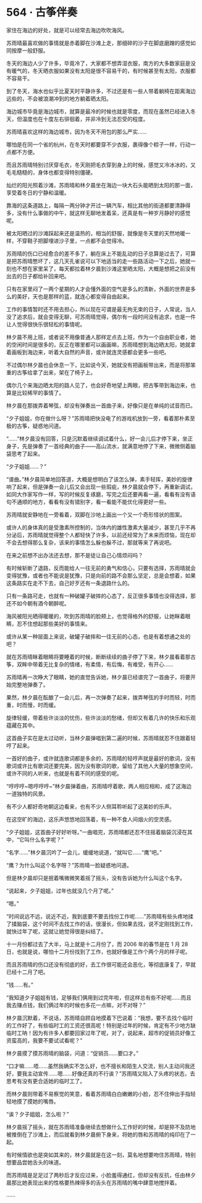 # 564 · 古筝伴奏

家住在海边的好处，就是可以经常去海边吹吹海风。

苏雨晴最喜欢做的事情就是赤着脚在沙滩上走，那细碎的沙子在脚底磨蹭的感觉如同按摩一般舒服。

冬天的海边人少了许多，毕竟冷了，大家都不想弄湿衣服，南方的大多数家庭是没有暖气的，冬天晒衣服如果没有太阳是很不容易干的，有时候甚至有太阳，衣服都不容易干。

到了冬天，海水也似乎比夏天时平静许多，不过还是有一些人带着躺椅在距离海边远些的，不会被浪潮冲到的地方躺着晒太阳。

海边城市毕竟是海边城市，就算是最冷的时候也就是零度，而现在虽然已经进入冬天，但温度也在十度左右徘徊着，并非冷到无法忍受的程度。

苏雨晴喜欢这样的海边城市，因为冬天不用包的那么严实……

哪怕是在同一个省的杭州，在冬天时都要穿不少衣服，裹得像个粽子一样，行动一点都不方便。

而且苏雨晴特别讨厌穿毛衣，冬天刚把毛衣穿到身上的时候，感觉又冷冰冰的，又毛毛糙糙的，身体也都变得特别僵硬。

灿烂的阳光照着沙滩，苏雨晴和林夕晨坐在海边一块大石头能晒到太阳的那一面，享受着冬日的宁静和温暖。

靠海的这条道路上，每隔一两分钟才开过一辆汽车，相比其他的街道都要清静得多，没有什么事做的中午，就这样无聊地发着呆，还真是有一种岁月静好的感觉呢。

被太阳晒过的沙滩踩起来还是温热的，相当的舒服，就像是冬天里的天然地暖一样，不穿鞋子把脚埋进沙子里，一点都不会觉得冷。

苏雨晴的伤口已经愈合的差不多了，躺在床上不能乱动的日子总算是过去了，可算是把苏雨晴憋坏了，这几天孔雀说可以下地适当的走一些路活动一下之后，她就一刻也不想在家里呆了，每天都拉着林夕晨到沙滩这里晒太阳，大概是想把之前没有出去的日子都给补回来吧。

只有在家里闷了一两个星期的人才会懂外面的空气是多么的清新，外面的世界是多么的美好，天也是那样的蓝，就连心都变得自由起来。

工作的事情暂时还不用去担心，所以现在可谓是最无拘无束的日子，人常说，当人没了追求后，就会变得无聊，可苏雨晴觉得，偶尔有一段时间没有追求，也是一件让人觉得很快乐很轻松的事情呢。

林夕晨不用上班，或者说不用像普通人那样定点去上班，作为一个自由职业者，她的空闲时间是很多的，反正在哪里都可以画画嘛，苏雨晴想到海边晒太阳，她就拿着画板到海边来，听着大自然的声音，或许就连灵感都会更多一些吧。

不过偶尔林夕晨也会休息一下，比如说今天，她就没有把画板带出来，而是将那笨重的古筝给拿了出来，架在了椅子上。

偶尔几个来海边晒太阳的路人见了，也会好奇地望上两眼，把古筝带到海边来，也算是比较稀罕的事情了。

林夕晨在那拨弄着琴弦，却没有弹奏出一首曲子来，好像只是在单纯的试音而已。

“夕子姐姐，你在做什么呀？”苏雨晴把快没电了的游戏机放到一旁，看着那朴素至极的古筝，疑惑地问道。

“……”林夕晨没有回答，只是沉默着继续调试着什么，好一会儿后才停下来，坐正身子，先是弹奏了一首经典的曲子——高山流水，就满意地停了下来，微微侧着脑袋思考了起来。

“夕子姐姐……？”

“谱曲。”林夕晨简单地回答道，大概是想明白了该怎么弹，素手轻挥，美妙的旋律响了起来，但是弹奏一会儿后又会出现一些瑕疵，林夕晨就会停下，再重新调试，如同大作家写作一样，写的时候反复琢磨，写完之后还要再看一遍，看看有没有语句不通顺的地方，看看有没有错别字，看一看能不能优化得更好一些。

苏雨晴就安静地在一旁看着，双脚在沙地上画出一个又一个奇形怪状的图案。

或许人的身体真的是受激素所控制的，当体内的雄性激素大量减少，甚至几乎不再分泌后，苏雨晴就觉得整个人都轻快了许多，以前还经常为了未来而烦恼，现在却不会去想得那么复杂，该来的事情怎么躲也躲不过，那就等来了再说吧。

在来之前想不出办法还去想，那不是徒让自己心情烦闷吗？

有时候斩断了退路，反而能给人一往无前的勇气和信心，只要有选择，苏雨晴就会变得犹豫，或者也不能说是犹豫，只是向前的路不会那么坚定，总是会想着，如果这条路实在走不下去，自己好歹还有一条退路什么的。

只有一条路可走，也就有一种破罐子破摔的心态了，反正很多事情也没得选择，那还不如今朝有酒今朝醉呢。

海风被阳光晒得暖暖的，吹到苏雨晴的脸颊上，也觉得格外的舒服，让她眯着眼睛，忍不住想起那些美好的事情来。

或许从某一种层面上来说，破罐子破摔和一往无前的心态，也是有着想通之处的吧？

就在苏雨晴眯着眼睛将要睡着的时候，断断续续的曲子停了下来，林夕晨看着那古筝，双眸中带着无比复杂的情绪，有柔情，有后悔，有难受，有开心……

苏雨晴再一次睁大了眼睛，她的直觉告诉她，林夕晨已经谱完了一首曲子，将要开始完整地弹奏了。

果然，林夕晨在酝酿了一会儿后，再一次弹奏了起来，拨弄琴弦的手时而轻，时而重，时而慢，时而缓。

旋律轻缓，带着些许淡淡的忧伤，些许淡淡的愁绪，但却又有着几许的快乐和乐观蕴藏在其中。

这首曲子实在是太过动听，当林夕晨弹唱到第二遍的时候，苏雨晴就忍不住跟着轻哼了起来。

一首好的曲子，或许就连歌词都是多余的，苏雨晴的轻哼声就是最好的歌词，没有歌词或许比有歌词还要完美，因为没有歌词的歌，留给了其他人大量的想象空间，或许不同的人听来，也就是有着不同的感受的呢。

“哼哼哼\~嗯哼哼哼\~”林夕晨弹着曲，苏雨晴哼着歌，两人相应相和，成了这海边一道独特的风景。

有不少人都好奇地朝这边看来，也有不少人侧耳聆听起了这美妙的乐声。

在这空旷的海边，这乐声悠悠地回荡着，有一种不食人间烟火的空灵感。

“夕子姐姐，这首曲子好好听呀。”一曲唱完，苏雨晴都还忍不住摇着脑袋沉浸在其中，“它叫什么名字呢？”

“名字……”林夕晨沉吟了一会儿，缓缓地说道，“就叫它……“鹰”吧。”

“鹰？为什么叫这个名字呀？”苏雨晴一脸疑惑地问道。

但是林夕晨却只是抿着嘴微微笑着摇了摇头，没有告诉她为什么叫这个名字。

“说起来，夕子姐姐，过年也就没几个月了呢。”

“嗯。”

“时间说远不远，说近不近，我到底要不要去找份工作呢……”苏雨晴有些头疼地揉了揉脑袋，这个时间不去找工作的话，很漫长，但如果去找，说不定刚找到工作，就快过年了呢，这就让她觉得很是纠结了。

十一月份都过去了大半，马上就是十二月份了，而 2006 年的春节是在 1 月 28 日，也就是说，哪怕十二月份找到了工作，也就好像是工作个两个月的样子呢。

而且苏雨晴的伤口还没有彻底的好，去工作很可能还会恶化，等彻底康复了，早就已经十二月了吧。

“钱……有。”

“我知道夕子姐姐有钱，足够我们俩用到过完年啦，但这样总有些不好呢……而且我去赚点钱，我们俩过年的时候也多花一点嘛，对不对呀？”

林夕晨沉默着，不说话，苏雨晴自顾自地摸着下巴说着：“我想，要不去找个临时的工作好了，有些临时工的工资还很高呢！特别是过年的时候，肯定有不少地方缺临时工呐！因为有许多人都要回家过年了呢，对了，说起来，超市的促销员好像工资蛮高的，我要不要试试看呢？”

林夕晨摸了摸苏雨晴的脑袋，问道：“促销员……要口才。”

“口才嘛……唔……虽然我确实不怎么好，也不擅长和陌生人交流，别人主动问我还好，要我主动宣传……嗯……好像还真的不行诶？”苏雨晴又陷入了头疼的状态，去思考有没有更合适她的临时工了。

而林夕晨则带着不易察觉的笑意，看着苏雨晴白白嫩嫩的小脸，忍不住伸出手指轻轻地摸了摸她的嘴唇。

“诶？夕子姐姐，怎么啦？”

林夕晨摇了摇头，就在苏雨晴准备继续去想做什么工作好的时候，却是猝不及防地被推倒在了沙滩上，而后就看到林夕晨俯下身来，将她的唇和苏雨晴的纯印在了一起。

有时候情欲也是突如其来的，林夕晨就是在这一刻，莫名地想要吻住苏雨晴，特别想要品尝她舌头的味道。

而苏雨晴是足足过了两秒后才反应过来，小脸羞得通红，但却没有反抗，任由林夕晨那比她表现出来的性格要热辣得多的舌头在苏雨晴的嘴中肆意地搅拌着。

……
